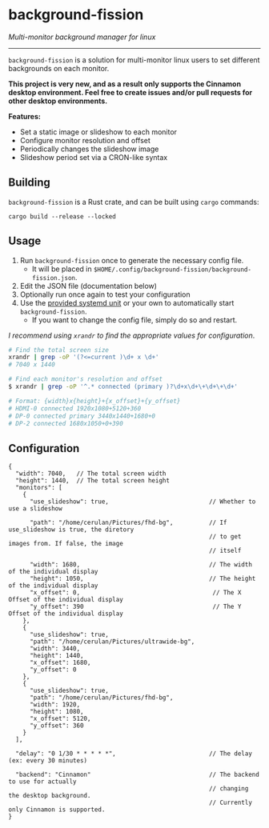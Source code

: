 # background-fission

*Multi-monitor background manager for linux*

---
`background-fission` is a solution for multi-monitor linux users to set different backgrounds on each monitor.

**This project is very new, and as a result only supports the Cinnamon desktop environment.
Feel free to create issues and/or pull requests for other desktop environments.**

**Features:**
- Set a static image or slideshow to each monitor
- Configure monitor resolution and offset
- Periodically changes the slideshow image
- Slideshow period set via a CRON-like syntax

## Building
`background-fission` is a Rust crate, and can be built using `cargo` commands:

`cargo build --release --locked`

## Usage
1. Run `background-fission` once to generate the necessary config file.
    - It will be placed in `$HOME/.config/background-fission/background-fission.json`.
2. Edit the JSON file (documentation below)
3. Optionally run once again to test your configuration
4. Use the [provided systemd unit](https://github.com/CerulanLumina/background-fission/blob/master/dist/background-fission.service) or your own to automatically start `background-fission`.
    - If you want to change the config file, simply do so and restart.

*I recommend using `xrandr` to find the appropriate values for configuration*.
```sh
# Find the total screen size
xrandr | grep -oP '(?<=current )\d+ x \d+'
# 7040 x 1440

# Find each monitor's resolution and offset
$ xrandr | grep -oP '^.* connected (primary )?\d+x\d+\+\d+\+\d+'

# Format: {width}x{height}+{x_offset}+{y_offset}
# HDMI-0 connected 1920x1080+5120+360
# DP-0 connected primary 3440x1440+1680+0
# DP-2 connected 1680x1050+0+390
```

## Configuration

```json5
{
  "width": 7040,   // The total screen width
  "height": 1440,  // The total screen height
  "monitors": [
    {
      "use_slideshow": true,                            // Whether to use a slideshow
      
      "path": "/home/cerulan/Pictures/fhd-bg",          // If use_slideshow is true, the diretory
                                                        // to get images from. If false, the image
                                                        // itself
                                                        
      "width": 1680,                                    // The width of the individual display
      "height": 1050,                                   // The height of the individual display
      "x_offset": 0,                                     // The X Offset of the individual display
      "y_offset": 390                                    // The Y Offset of the individual display
    },
    {
      "use_slideshow": true,
      "path": "/home/cerulan/Pictures/ultrawide-bg",
      "width": 3440,
      "height": 1440,
      "x_offset": 1680,
      "y_offset": 0
    },
    {
      "use_slideshow": true,
      "path": "/home/cerulan/Pictures/fhd-bg",
      "width": 1920,
      "height": 1080,
      "x_offset": 5120,
      "y_offset": 360
    }
  ],
  
  "delay": "0 1/30 * * * * *",                          // The delay (ex: every 30 minutes)
  
  "backend": "Cinnamon"                                 // The backend to use for actually
                                                        // changing the desktop background.
                                                        // Currently only Cinnamon is supported.
}
```
